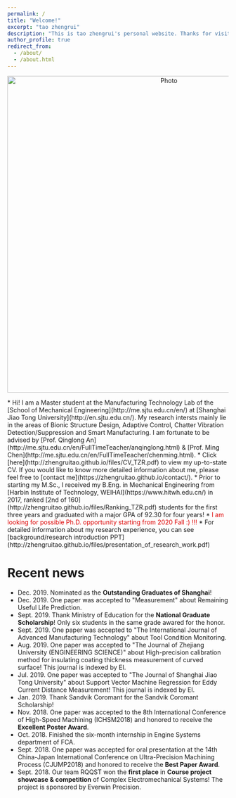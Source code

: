 ```yaml
---
permalink: /
title: "Welcome!"
excerpt: "tao zhengrui"
description: "This is tao zhengrui's personal website. Thanks for visiting!!!"
author_profile: true
redirect_from: 
  - /about/
  - /about.html
---
```

<p align="center">
  <img src="https://zhengruitao.github.io/images/taozhengrui_cofer.jpg?raw=true" alt="Photo" style="width: 720px;"/> 
</p>
* Hi! I am a Master student at the Manufacturing Technology Lab of the [School of Mechanical Engineering](http://me.sjtu.edu.cn/en/) at [Shanghai Jiao Tong University](http://en.sjtu.edu.cn/). My research intersts mainly lie in the areas of Bionic Structure Design, Adaptive Control, Chatter Vibration Detection/Suppression and Smart Manufacturing. I am fortunate to be advised by [Prof. Qinglong An](http://me.sjtu.edu.cn/en/FullTimeTeacher/anqinglong.html) & [Prof. Ming Chen](http://me.sjtu.edu.cn/en/FullTimeTeacher/chenming.html).
* Click [here](http://zhengruitao.github.io/files/CV_TZR.pdf) to view my up-to-state CV. If you would like to know more detailed information about me, please feel free to [contact me](https://zhengruitao.github.io/contact/).
* Prior to starting my M.Sc., I received my B.Eng. in Mechanical Engineering from [Harbin Institute of Technology, WEIHAI](https://www.hitwh.edu.cn/) in 2017, ranked [2nd of 160](http://zhengruitao.github.io/files/Ranking_TZR.pdf) students for the first three years and graduated with a major GPA of 92.30 for four years!
* <font color="#dd0000">I am looking for possible Ph.D. opportunity starting from 2020 Fall :)  !!!</font>
* For detailed information about my research experience, you can see [background/research introduction PPT](http://zhengruitao.github.io/files/presentation_of_research_work.pdf)

# Recent news
* Dec. 2019. Nominated as the <b>Outstanding Graduates of Shanghai</b>!
* Dec. 2019. One paper was accepted to "Measurement" about Remaining Useful Life Prediction.
* Sept. 2019. Thank Ministry of Education for the <b>National Graduate Scholarship</b>! Only six students in the same grade awared for the honor.
* Sept. 2019. One paper was accepted to "The International Journal of Advanced Manufacturing Technology" about Tool Condition Monitoring.
* Aug. 2019. One paper was accepted to "The Journal of Zhejiang University (ENGINEERING SCIENCE)" about High-precision calibration method for insulating coating thickness measurement of curved surface! This journal is indexed by EI.
* Jul. 2019. One paper was accepted to "The Journal of Shanghai Jiao Tong University" about Support Vector Machine Regression for Eddy Current Distance Measurement! This journal is indexed by EI.
* Jan. 2019. Thank Sandvik Coromant for the Sandvik Coromant Scholarship!
* Nov. 2018. One paper was accepted to the 8th International Conference of High-Speed Machining (ICHSM2018) and honored to receive the <b>Excellent Poster Award</b>.
* Oct. 2018. Finished the six-month internship in Engine Systems department of FCA.
* Sept. 2018. One paper was accepted for oral presentation at the 14th China-Japan International Conference on Ultra-Precision Machining Process (CJUMP2018) and honored to receive the <b>Best Paper Award</b>.
* Sept. 2018. Our team RQQST won the <b>first place</b> in <b>Course project showcase & competition</b> of Complex Electromechanical Systems! The project is sponsored by Everwin Precision.
